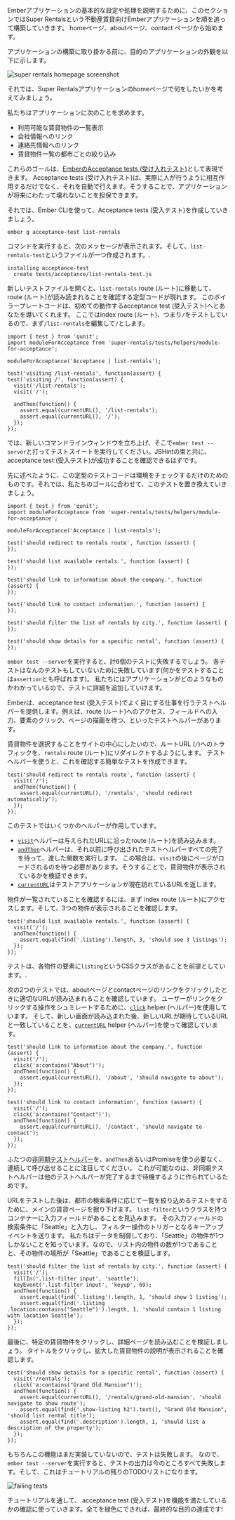 Emberアプリケーションの基本的な設定や処理を説明するために、このセクションではSuper Rentalsという不動産賃貸向けEmberアプリケーションを順を追って構築していきます。 homeページ、aboutページ、contact ページから始めます。

アプリケーションの構築に取り掛かる前に、目的のアプリケーションの外観を以下に示します。

![super rentals homepage screenshot](../../images/service/style-super-rentals-maps.png)

それでは、Super Rentalsアプリケーションのhomeページで何をしたいかを考えてみましょう。

私たちはアプリケーションに次のことを求めます。

* 利用可能な賃貸物件の一覧表示
* 会社情報へのリンク
* 連絡先情報へのリンク
* 賃貸物件一覧の都市ごとの絞り込み

これらのゴールは、[EmberのAcceptance tests (受け入れテスト)](../../testing/acceptance/)として表現できます。 Acceptance tests (受け入れテスト)は、実際に人が行うように相互作用するだけでなく、それを自動で行えます。そうすることで、アプリケーションが将来にわたって壊れないことを担保できます。

それでは、Ember CLIを使って、Acceptance tests (受入テスト)を作成していきましょう。

```shell
ember g acceptance-test list-rentals
```

コマンドを実行すると、次のメッセージが表示されます。そして、`list-rentals-test`というファイルが一つ作成されます。.

```shell
installing acceptance-test
  create tests/acceptance/list-rentals-test.js
```

新しいテストファイルを開くと、`list-rentals` route (ルート)に移動して、route (ルート)が読み読まれることを確認する定型コードが現れます。 このボイラープレートコードは、初めての動作するacceptance test (受入テスト)へとあなたを導いてくれます。 ここではindex route (ルート)、つまり`/`をテストしているので、まず`/list-rentals`を編集して`/`とします。

<pre><code class="/tests/acceptance/list-rentals-test.js{-6,+7,-8,+9,-12,+13}">import { test } from 'qunit';
import moduleForAcceptance from 'super-rentals/tests/helpers/module-for-acceptance';

moduleForAcceptance('Acceptance | list-rentals');

test('visiting /list-rentals', function(assert) {
test('visiting /', function(assert) {
  visit('/list-rentals');
  visit('/');

  andThen(function() {
    assert.equal(currentURL(), '/list-rentals');
    assert.equal(currentURL(), '/');
  });
});
</code></pre>

では、新しいコマンドラインウィンドウを立ち上げ、そこで`ember test --server`と打ってテストスイートを実行してください。JSHintの束と共に、acceptance test (受入テスト)が成功することを確認できるはずです。

先に述べたように、この定型のテストコードは環境をチェックするだけのためのものです。それでは、私たちのゴールに合わせて、このテストを置き換えていきましょう。

<pre><code class="/tests/acceptance/list-rentals-test.js">import { test } from 'qunit';
import moduleForAcceptance from 'super-rentals/tests/helpers/module-for-acceptance';

moduleForAcceptance('Acceptance | list-rentals');

test('should redirect to rentals route', function (assert) {
});

test('should list available rentals.', function (assert) {
});

test('should link to information about the company.', function (assert) {
});

test('should link to contact information.', function (assert) {
});

test('should filter the list of rentals by city.', function (assert) {
});

test('should show details for a specific rental', function (assert) {
});
</code></pre>

`ember test --server`を実行すると、計6個のテストに失敗するでしょう。 各テストはなんのテストもしていないために失敗しています(何かをテストすることは`assertion`とも呼ばれます)。 私たちにはアプリケーションがどのようなものかわかっているので、テストに詳細を追加していけます。

Emberは、acceptance test (受入テスト)でよく目にする仕事を行うテストヘルパーを提供します。例えば、route (ルート)へのアクセス、フィールドへの入力、要素のクリック、ベージの描画を待つ、といったテストヘルパーがあります。

賃貸物件を選択することをサイトの中心にしたいので、ルートURL (`/`)へのトラフィックを、`rentals` route (ルート)にリダイレクトするようにします。 テストヘルパーを使うと、これを確認する簡単なテストを作成できます。

<pre><code class="/tests/acceptance/list-rentals-test.js">test('should redirect to rentals route', function (assert) {
  visit('/');
  andThen(function() {
    assert.equal(currentURL(), '/rentals', 'should redirect automatically');
  });
});
</code></pre>

このテストではいくつかのヘルパーが作用しています。

* [`visit`](http://emberjs.com/api/classes/Ember.Test.html#method_visit)ヘルパーは与えられたURLに沿ったroute (ルート)を読み込みます。
* [`andThen`](../../testing/acceptance/#toc_wait-helpers)ヘルパーは、それ以前に呼び出されたテストヘルパーすべての完了を待って、渡した関数を実行します。 この場合は、`visit`の後にページがロードされるのを待つ必要があります。そうすることで、賃貸物件が表示されているかを検証できます。
* [`currentURL`](http://emberjs.com/api/classes/Ember.Test.html#method_currentURL)はテストアプリケーションが現在訪れているURLを返します。

物件が一覧されていることを確認するには、まず index route (ルート)にアクセスします。そして、3つの物件が表示されることを確認します。

<pre><code class="/tests/acceptance/list-rentals-test.js">test('should list available rentals.', function (assert) {
  visit('/');
  andThen(function() {
    assert.equal(find('.listing').length, 3, 'should see 3 listings');
  });
});
</code></pre>

テストは、各物件の要素に`listing`というCSSクラスがあることを前提としています。.

次の2つのテストでは、aboutページとcontactページのリンクをクリックしたときに適切なURLが読み込まれることを確認しています。 ユーザーがリンクをクリックする操作をシュミレートするために、[`click`](http://emberjs.com/api/classes/Ember.Test.html#method_click) helper (ヘルパー)を使用しています。 そして、新しい画面が読み込まれた後、新しいURLが期待しているURLと一致していることを、[`currentURL`](http://emberjs.com/api/classes/Ember.Test.html#method_currentURL) helper (ヘルパー)を使って確認しています。

<pre><code class="/tests/acceptance/list-rentals-test.js">test('should link to information about the company.', function (assert) {
  visit('/');
  click('a:contains("About")');
  andThen(function() {
    assert.equal(currentURL(), '/about', 'should navigate to about');
  });
});

test('should link to contact information', function (assert) {
  visit('/');
  click('a:contains("Contact")');
  andThen(function() {
    assert.equal(currentURL(), '/contact', 'should navigate to contact');
  });
});
</code></pre>

ふたつの[非同期テストヘルパー](../../testing/acceptance/#toc_asynchronous-helpers)を、`andThen`あるいはPromiseを使う必要なく、連続して呼び出せることに注目してください。 これが可能なのは、非同期テストヘルパーは他のテストヘルパーが完了するまで待機するように作られているためです。

URLをテストした後は、都市の検索条件に応じて一覧を絞り込めるテストをするために、メインの賃貸ページを掘り下げます。 `list-filter`というクラスを持つコンテナーに入力フィールドがあることを見込みます。 その入力フィールドの検索条件に「Seattle」と入力し、フィルター操作のトリガーとなるキーアップイベントを送ります。 私たちはデータを制御しており、「Seattle」の物件が1つしかないことを知っています。なので、リスト内の物件の数が1つであることと、その物件の場所が「Seattle」であることを検証します。

<pre><code class="/tests/acceptance/list-rentals-test.js">test('should filter the list of rentals by city.', function (assert) {
  visit('/');
  fillIn('.list-filter input', 'seattle');
  keyEvent('.list-filter input', 'keyup', 69);
  andThen(function() {
    assert.equal(find('.listing').length, 1, 'should show 1 listing');
    assert.equal(find('.listing .location:contains("Seattle")').length, 1, 'should contain 1 listing with location Seattle');
  });
});
</code></pre>

最後に、特定の賃貸物件をクリックし、詳細ページを読み込むことを検証しましょう。 タイトルをクリックし、拡大した賃貸物件の説明が表示されることを確認します。

<pre><code class="/tests/acceptance/list-rentals-test.js">test('should show details for a specific rental', function (assert) {
  visit('/rentals');
  click('a:contains("Grand Old Mansion")');
  andThen(function() {
    assert.equal(currentURL(), '/rentals/grand-old-mansion', 'should navigate to show route');
    assert.equal(find('.show-listing h2').text(), "Grand Old Mansion", 'should list rental title');
    assert.equal(find('.description').length, 1, 'should list a description of the property');
  });
});
</code></pre>

もちろんこの機能はまだ実装していないので、テストは失敗します。 なので、`ember test --server`を実行すると、テストの出力は今のところすべて失敗します。そして、これはチュートリアルの残りのTODOリストになります。

![failing tests](../../images/acceptance-test/failed-acceptance-tests.png)

チュートリアルを通して、 acceptance test (受入テスト)を機能を満たしているかの確認に使っていきます。全てを緑色にできれば、最終的な目的の達成です!